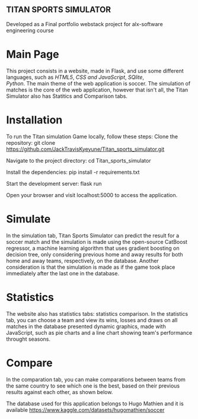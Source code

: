 ## TITAN SPORTS SIMULATOR
Developed as a Final portfolio webstack project for alx-software engineering course

# Main Page
This project consists in a website, made in Flask, and use some different languages, such as 
*HTML5*, 
*CSS and JavaScript*, 
*SQlite*,  
*Python*. 
The main theme of the web application is soccer. 
The simulation of matches is the core of the web application, however that isn't all, the Titan Simulator also has Statitics and Comparison tabs.

# Installation
To run the Titan simulation Game locally, follow these steps:
Clone the repository:
git clone https://github.com/JackTravisKyeyune/Titan_sports_simulator.git

Navigate to the project directory: cd Titan_sports_simulator

Install the dependencies: pip install -r requirements.txt

Start the development server: flask run

Open your browser and visit localhost:5000 to access the application.

# Simulate
In the simulation tab, Titan Sports Simulator can predict the result for a soccer match and the simulation is made using the open-source CatBoost regressor, a machine learning algorithm that uses gradient boosting on decision tree, only considering previous home and away results for both home and away teams, respectively, on the database. Another consideration is that the simulation is made as if the game took place immediately after the last one in the database.

# Statistics
The website also has statistics tabs: statistics comparison. In the statistics tab, you can choose a team and view its wins, losses and draws on all matches in the database presented dynamic graphics, made with JavaScript, such as pie charts and a line chart showing team's performance throught seasons.

# Compare
In the comparation tab, you can make comparations between teams from the same country to see which one is the best, based on their previous results against each other, as shown below.

The database used for this application belongs to Hugo Mathien and it is available 
https://www.kaggle.com/datasets/hugomathien/soccer
